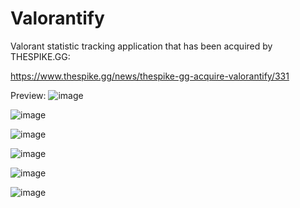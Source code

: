 # Valorantify
Valorant statistic tracking application that has been acquired by THESPIKE.GG: 

https://www.thespike.gg/news/thespike-gg-acquire-valorantify/331

Preview:
![image](https://github.com/faiq-bokhari/Valorantify/assets/34900100/18df050a-90b6-4bb1-8fa7-ca3aaa5cd0dd)

![image](https://github.com/faiq-bokhari/Valorantify/assets/34900100/820e8325-0f1d-4b89-b4c1-eb593f06b892)

![image](https://github.com/faiq-bokhari/Valorantify/assets/34900100/67b23885-442b-4bdc-a274-1a1eb40a74fd)

![image](https://github.com/faiq-bokhari/Valorantify/assets/34900100/b11bcf9e-f41e-43fa-aa1e-c147a9cb6175)

![image](https://github.com/faiq-bokhari/Valorantify/assets/34900100/e7f7bf35-bb98-4848-b143-7af84048afec)

![image](https://github.com/faiq-bokhari/Valorantify/assets/34900100/961fca5a-5138-495c-909f-c7b85dd58577)



